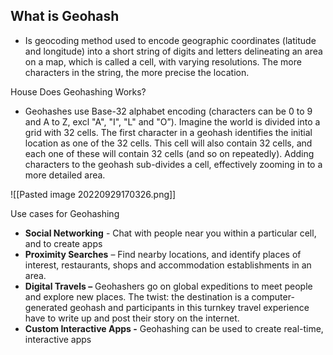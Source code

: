 ## What is Geohash
- Is geocoding method used to encode geographic coordinates (latitude and longitude) into a short string of digits and letters delineating an area on a map, which is called a cell, with varying resolutions. The more characters in the string, the more precise the location.

House Does Geohashing Works?
- Geohashes use Base-32 alphabet encoding (characters can be 0 to 9 and A to Z, excl "A", "I", "L" and "O”). Imagine the world is divided into a grid with 32 cells. The first character in a geohash identifies the initial location as one of the 32 cells. This cell will also contain 32 cells, and each one of these will contain 32 cells (and so on repeatedly). Adding characters to the geohash sub-divides a cell, effectively zooming in to a more detailed area.

![[Pasted image 20220929170326.png]]

Use cases for Geohashing 
-   **Social Networking** - Chat with people near you within a particular cell, and to create apps
-   **Proximity Searches** – Find nearby locations, and identify places of interest, restaurants, shops and accommodation establishments in an area.
-   **Digital Travels –** Geohashers go on global expeditions to meet people and explore new places. The twist: the destination is a computer-generated geohash and participants in this turnkey travel experience have to write up and post their story on the internet.
-   **Custom Interactive Apps -** Geohashing can be used to create real-time, interactive apps